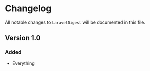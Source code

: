 # Changelog

All notable changes to `LaravelDigest` will be documented in this file.

## Version 1.0

### Added
- Everything
